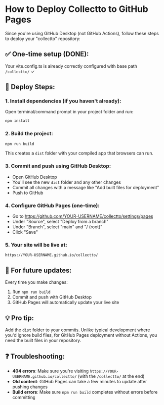 # How to Deploy Collectto to GitHub Pages

Since you're using GitHub Desktop (not GitHub Actions), follow these steps to deploy your "collectto" repository:

## ✅ One-time setup (DONE):

Your vite.config.ts is already correctly configured with base path `/collectto/` ✓

## 🚀 Deploy Steps:

### 1. Install dependencies (if you haven't already):
Open terminal/command prompt in your project folder and run:
```bash
npm install
```

### 2. Build the project:
```bash
npm run build
```
This creates a `dist` folder with your compiled app that browsers can run.

### 3. Commit and push using GitHub Desktop:
- Open GitHub Desktop
- You'll see the new `dist` folder and any other changes
- Commit all changes with a message like "Add built files for deployment"
- Push to GitHub

### 4. Configure GitHub Pages (one-time):
- Go to https://github.com/YOUR-USERNAME/collectto/settings/pages
- Under "Source", select "Deploy from a branch"
- Under "Branch", select "main" and "/ (root)"
- Click "Save"

### 5. Your site will be live at:
```
https://YOUR-USERNAME.github.io/collectto/
```

## 🔄 For future updates:

Every time you make changes:
1. Run `npm run build`
2. Commit and push with GitHub Desktop
3. GitHub Pages will automatically update your live site

## 💡 Pro tip:

Add the `dist` folder to your commits. Unlike typical development where you'd ignore build files, for GitHub Pages deployment without Actions, you need the built files in your repository.

## ❓ Troubleshooting:

- **404 errors**: Make sure you're visiting `https://YOUR-USERNAME.github.io/collectto/` (with the `/collectto/` at the end)
- **Old content**: GitHub Pages can take a few minutes to update after pushing changes
- **Build errors**: Make sure `npm run build` completes without errors before committing
